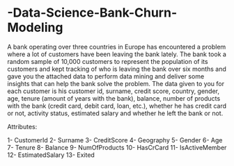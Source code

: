 # -Data-Science-Bank-Churn-Modeling

A bank operating over three countries in Europe has encountered a problem where a lot of customers have been leaving the bank lately. The bank took a random sample of 10,000 customers to represent the population of its customers and kept tracking of who is leaving the bank over six months and gave you the attached data to perform data mining and deliver some insights that can help the bank solve the problem.
The data given to you for each customer is his customer id, surname, credit score, country, gender, age, tenure (amount of years with the bank), balance, number of products with the bank (credit card, debit card, loan, etc.), whether he has credit card or not, activity status, estimated salary and whether he left the bank or not.

Attributes:

1- CustomerId
2- Surname
3- CreditScore
4- Geography
5- Gender
6- Age
7- Tenure
8- Balance
9- NumOfProducts
10- HasCrCard
11- IsActiveMember
12- EstimatedSalary
13- Exited
